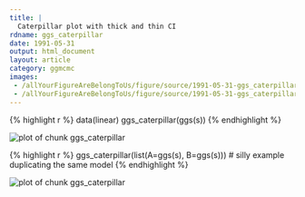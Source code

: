```yaml
---
title: |
  Caterpillar plot with thick and thin CI
rdname: ggs_caterpillar
date: 1991-05-31
output: html_document
layout: article
category: ggmcmc
images:
 - /allYourFigureAreBelongToUs/figure/source/1991-05-31-ggs_caterpillar/ggs_caterpillar-1.png
 - /allYourFigureAreBelongToUs/figure/source/1991-05-31-ggs_caterpillar/ggs_caterpillar-2.png
---
```





{% highlight r %}
data(linear)
ggs_caterpillar(ggs(s))
{% endhighlight %}

![plot of chunk ggs_caterpillar](/allYourFigureAreBelongToUs/figure/source/1991-05-31-ggs_caterpillar/ggs_caterpillar-1.png) 

{% highlight r %}
ggs_caterpillar(list(A=ggs(s), B=ggs(s))) # silly example duplicating the same model
{% endhighlight %}

![plot of chunk ggs_caterpillar](/allYourFigureAreBelongToUs/figure/source/1991-05-31-ggs_caterpillar/ggs_caterpillar-2.png) 